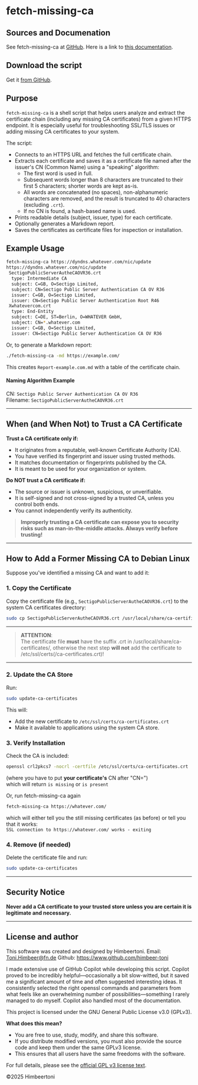 # fetch-missing-ca

## Sources and Documenation
See fetch-missing-ca at [GitHub](https://github.com/himbeer-toni/). Here is a link to [this documentation](https://github.com/himbeer-toni/UserScripts/blob/main/fetch-missing-ca.md).

## Download the script
Get it [from GitHub](https://raw.githubusercontent.com/himbeer-toni/UserScripts/refs/heads/main/fetch-missing-ca).

## Purpose

`fetch-missing-ca` is a shell script that helps users analyze and extract the certificate chain (including any missing CA certificates) from a given HTTPS endpoint. It is especially useful for troubleshooting SSL/TLS issues or adding missing CA certificates to your system.

The script:
- Connects to an HTTPS URL and fetches the full certificate chain.
- Extracts each certificate and saves it as a certificate file named after the issuer's CN (Common Name) using a "speaking" algorithm:
  - The first word is used in full.
  - Subsequent words longer than 8 characters are truncated to their first 5 characters; shorter words are kept as-is.
  - All words are concatenated (no spaces), non-alphanumeric characters are removed, and the result is truncated to 40 characters (excluding `.crt`).
  - If no CN is found, a hash-based name is used.
- Prints readable details (subject, issuer, type) for each certificate.
- Optionally generates a Markdown report.
- Saves the certificates as certificate files for inspection or installation.

## Example Usage

```sh
fetch-missing-ca https://dyndns.whatever.com/nic/update
https://dyndns.whatever.com/nic/update
 SectigoPublicServerAutheCAOVR36.crt
  type: Intermediate CA
  subject: C=GB, O=Sectigo Limited,
  subject: CN=Sectigo Public Server Authentication CA OV R36
  issuer: C=GB, O=Sectigo Limited,
  issuer: CN=Sectigo Public Server Authentication Root R46
 Xwhatevercom.crt
  type: End-Entity
  subject: C=DE, ST=Berlin, O=WHATEVER GmbH,
  subject: CN=*.whatever.com
  issuer: C=GB, O=Sectigo Limited,
  issuer: CN=Sectigo Public Server Authentication CA OV R36
```

Or, to generate a Markdown report:
```sh
./fetch-missing-ca -md https://example.com/
```
This creates `Report-example.com.md` with a table of the certificate chain.

#### Naming Algorithm Example

CN: `Sectigo Public Server Authentication CA OV R36`  
Filename: `SectigoPublicServerAutheCAOVR36.crt`

---

## When (and When Not) to Trust a CA Certificate

**Trust a CA certificate only if:**
- It originates from a reputable, well-known Certificate Authority (CA).
- You have verified its fingerprint and issuer using trusted methods.
- It matches documentation or fingerprints published by the CA.
- It is meant to be used for your organization or system.

**Do NOT trust a CA certificate if:**
- The source or issuer is unknown, suspicious, or unverifiable.
- It is self-signed and not cross-signed by a trusted CA, unless you control both ends.
- You cannot independently verify its authenticity.

> **Improperly trusting a CA certificate can expose you to security risks such as man-in-the-middle attacks. Always verify before trusting!**

---

## How to Add a Former Missing CA to Debian Linux

Suppose you've identified a missing CA and want to add it:

### 1. Copy the Certificate

Copy the certificate file (e.g., `SectigoPublicServerAutheCAOVR36.crt`) to the system CA certificates directory:
```sh
sudo cp SectigoPublicServerAutheCAOVR36.crt /usr/local/share/ca-certificates/
```
---
>**ATTENTION**:<br/>
>The certificate file **must** have the suffix .crt in /usr/local/share/ca-certificates/, otherwise the next step **will not** add the certificate to /etc/ssl/certs(/ca-certificates.crt)!
---
### 2. Update the CA Store

Run:
```sh
sudo update-ca-certificates
```

This will:
- Add the new certificate to `/etc/ssl/certs/ca-certificates.crt`
- Make it available to applications using the system CA store.

### 3. Verify Installation

Check the CA is included:
```sh
openssl crl2pkcs7 -nocrl -certfile /etc/ssl/certs/ca-certificates.crt | openssl pkcs7 -print_certs -text -noout | awk '/CN=Sectigo Public Server Authentication CA OV R36/{print "is present";found=1;quit};END {if (found!=1) print "is missing"}'
```
(where you have to put **your certificate's** CN after "CN=")  
which will return `is missing` or `is present`

Or, run fetch-missing-ca again
```sh
fetch-missing-ca https://whatever.com/
```
which will either tell you the still missing 
certificates (as before) or tell you that it 
works:<br/>
`
SSL connection to https://whatever.com/ works - exiting
`

### 4. Remove (if needed)

Delete the certificate file and run:
```sh
sudo update-ca-certificates
```

---

## Security Notice

**Never add a CA certificate to your trusted store unless you are certain it is legitimate and necessary.**

---

## License and author

This software was created and designed by
Himbeertoni.
Email: Toni.Himbeer@fn.de
Github: https://www.github.com/himbeer-toni

I made extensive use of GitHub Copilot while developing this script. Copilot proved to be incredibly helpful—occasionally a bit slow-witted, but it saved me a significant amount of time and often suggested interesting ideas. It consistently selected the right openssl commands and parameters from what feels like an overwhelming number of possibilities—something I rarely managed to do myself. Copilot also handled most of the documentation.

This project is licensed under the GNU General Public License v3.0 (GPLv3).

**What does this mean?**  
- You are free to use, study, modify, and share this software.
- If you distribute modified versions, you must also provide the source code and keep them under the same GPLv3 license.
- This ensures that all users have the same freedoms with the software.

For full details, please see the [official GPL v3 license text](https://www.gnu.org/licenses/gpl-3.0.html).

©2025 Himbeertoni

